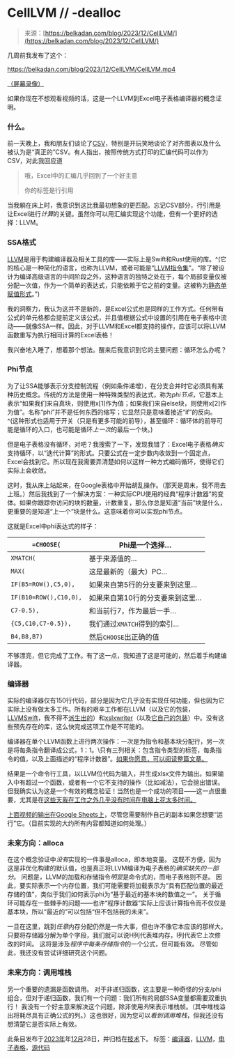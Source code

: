 <!--yml

类别：未分类

日期：2024-05-27 14:32:12

-->

# CellLVM // -dealloc

> 来源：[https://belkadan.com/blog/2023/12/CellLVM/](https://belkadan.com/blog/2023/12/CellLVM/)

几周前我发布了这个：

<https://belkadan.com/blog/2023/12/CellLVM/CellLVM.mp4>

[（屏幕录像）](https://belkadan.com/blog/2023/12/CellLVM/CellLVM.mp4)

如果你现在不想观看视频的话，这是一个LLVM到Excel电子表格编译器的概念证明。

### 什么。

前一天晚上，我和朋友们谈论了[CSV](https://en.wikipedia.org/wiki/Comma-separated_values)，特别是开玩笑地谈论了对齐图表以及什么被认为是“真正的”CSV。有人指出，按照传统方式打印的汇编代码可以作为CSV，对此我回应道

> 哦，Excel中的汇编几乎回到了一个好主意
> 
> 你的标签是行引用

当我躺在床上时，我意识到这比我最初想象的更匹配。忘记CSV部分，行引用是让Excel进行*计算*的关键。虽然你可以用汇编实现这个功能，但有一个更好的选择：LLVM。

### SSA格式

[LLVM](https://llvm.org)是用于构建编译器及相关工具的库——实际上是Swift和Rust使用的库。^(它的核心是一种简化的语言，也称为LLVM，或者可能是“[LLVM指令集](https://llvm.org/docs/LangRef.html)”。“除了被设计为编译高级语言的中间阶段之外，这种语言的独特之处在于，每个局部变量仅被分配一次值，作为一个简单的表达式，只能依赖于它之前的变量。这被称为[静态单赋值形式](https://en.wikipedia.org/wiki/Static_single-assignment_form)。”)

我的洞察力，我认为这并不是新的，是Excel公式也是同样的工作方式。任何带有公式的单元格都会提前定义该公式，并且值根据公式中设置的引用在电子表格中流动——就像SSA一样。因此，对于LLVM和Excel都支持的操作，应该可以将LLVM函数重写为执行相同计算的Excel表格！

我兴奋地入睡了，想着那个想法。醒来后我意识到它的主要问题：循环怎么办呢？

### Phi节点

为了让SSA能够表示分支控制流程（例如条件递增），在分支合并时它必须具有某种历史概念。传统的方法是使用一种特殊类型的表达式，称为*phi节点*，它基本上表示“如果我们来自真块，则使用x[1]作为值；如果我们来自else块，则使用x[2]作为值”。名称“phi”并不是任何东西的缩写；它显然只是意味着接近“if”的反向。^(这种形式也适用于开关（只是有更多可能的前导），甚至循环：循环体的前导可能是循环的入口，也可能是循环*上一次*的最后一个块。)

但是电子表格没有循环，对吧？我搜索了一下，发现我错了：Excel电子表格*确实*支持循环，以“迭代计算”的形式。只要公式在一定步数内收敛到一个固定点，Excel会找到它。所以现在我需要弄清楚如何以这样一种方式编码循环，使得它们实际上会收敛。

这时，我从床上站起来，在Google表格中开始胡乱操作。（那天是周末，我不用去上班。）然后我找到了一个解决方案：一种实际CPU使用的经典“程序计数器”的变体。如果你跟踪你访问的块的数量，计数重复，那么你总是知道“当前”块是什么，更重要的是知道“上一个”块是什么。这意味着你可以实现phi节点。

这就是Excel中phi表达式的样子：

| `=CHOOSE(` | Phi是一个选择… |
| --- | --- |
| `XMATCH(` | 基于来源值的… |
| `MAX(` | 这是最新的（最大）PC… |
| `IF(B5=ROW(),C5,0),` | 如果来自第5行的分支要来到这里… |
| `IF(B10=ROW(),C10,0),` | 如果来自第10行的分支要来到这里… |
| `C7-0.5),` | 和当前行7，作为最后一手… |
| `{C5,C10,C7-0.5}),` | 我们通过`XMATCH`得到的索引… |
| `B4,B8,B7)` | 然后`CHOOSE`出正确的值 |

不够漂亮，但它完成了工作。有了这一点，我知道了这是可能的，然后着手构建编译器。

### 编译器

实际的编译器仅有150行代码，部分是因为它几乎没有实现任何功能，但也因为它实际上没有做太多工作。所有的艰辛工作都在LLVM（以及它的包装，[LLVMSwift](https://github.com/llvm-swift/LLVMSwift)，我不得不[派生出的](https://belkadan.com/source/LLVMSwift/)）和[xslxwriter](https://libxlsxwriter.github.io/)（以及[它自己的包装](https://github.com/damuellen/xlsxwriter.swift)）中。没有这些预先存在的库，这么快完成这项工作是不可能的。

编译器在单个LLVM函数上进行两次操作：一次是为指令和基本块分配行，另一次是将每条指令翻译成公式，1：1。\只有三列相关：包含指令类型的标签，每条指令的值，以及上面描述的“程序计数器”。[如果你愿意，可以阅读整篇文章。](https://belkadan.com/source/CellLVM/)

结果是一个命令行工具，以LLVM位代码为输入，并生成xlsx文件为输出。如果输入中有超过一个函数，或者有一个它不支持的操作（比如减法），它会抛出错误。但我确实认为这是一个有效的概念验证！当然也是一个成功的项目——这一点很重要，尤其是在[这些天我在工作之外几乎没有时间在电脑上花太多时间。](https://belkadan.com/blog/2021/07/Keyboard-Pants/)

[上面视频的输出在Google Sheets上](https://docs.google.com/spreadsheets/d/1_K4gMtS0GGviPAIFkhGZmXXFXvuaAatxcx2ulM1XZXk/edit)，尽管您需要制作自己的副本如果您想要“运行”它。（目前实现的大约所有内容都知道如何处理。）

### 未来方向：alloca

在这个概念验证中*没有*实现的一件事是alloca，即本地变量。 这既不方便，因为这是非优化构建的默认值，也是真正将LLVM编译为电子表格的*确实缺失的一部分*。 问题是，LLVM的加载和存储指令*明显*是命令式的，而电子表格则不是。 因此，要实际表示一个内存位置，我们可能需要将加载表示为“具有匹配位置的最近存储的值”，类似于我们如何表示phi为“基于最近的基本块的数值之一”。 关于循环可能存在一些棘手的问题——也许“程序计数器”实际上应该计算指令而不仅仅是基本块，所以“最近的”可以包括“但不包括我的未来”。

一旦在这里，跳到*任意*内存分配仍然是一件大事，但也许不像它本应该的那样大。 只要将存储器分解为单个字段，我们就可以说H列代表堆内存，I列代表它上次修改的时间。 这将是涉及*程序中每条存储指令*的一个公式，但可能有效。 尽管如此，我还没有尝试详细研究这个问题。

### 未来方向：调用堆栈

另一个重要的遗漏是函数调用。 对于非递归函数，这主要是一种奇怪的分支/phi组合，但对于递归函数，我们有一个问题：我们所有的局部SSA变量都需要双重执行！ 我没有一个好主意来解决这个问题，除非使用*列*来表示堆栈帧。（其中堆栈溢出将耗尽具有正确公式的列。）这也很好，因为您可以*看到调用堆栈*，但我还没有想清楚它是否实际上有效。

此条目发布于[2023年](https://belkadan.com/blog/2023)年[12月](https://belkadan.com/blog/2023/12)28日，并归档在[技术](https://belkadan.com/blog/technical)下。 标签：[编译器](https://belkadan.com/blog/tags/compilers)，[LLVM](https://belkadan.com/blog/tags/llvm)，[电子表格](https://belkadan.com/blog/tags/spreadsheets)，[源代码](https://belkadan.com/blog/tags/source-code)
